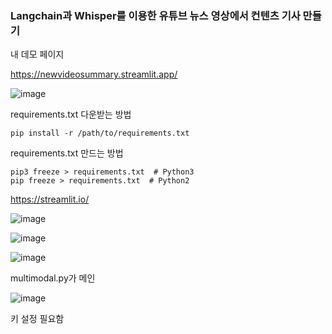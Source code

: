 ### Langchain과 Whisper를 이용한 유튜브 뉴스 영상에서 컨텐츠 기사 만들기 

내 데모 페이지 

https://newvideosummary.streamlit.app/



![image](https://github.com/khw11044/intermediate_m/assets/51473705/14f7e642-71bd-461e-9990-8a3d3070ce08)


requirements.txt 다운받는 방법

```
pip install -r /path/to/requirements.txt
```

requirements.txt 만드는 방법

```
pip3 freeze > requirements.txt  # Python3
pip freeze > requirements.txt  # Python2
```

https://streamlit.io/

![image](https://github.com/khw11044/intermediate_m/assets/51473705/c8fba4f2-c763-4047-bdd5-d282ee4c7ea5)

![image](https://github.com/khw11044/intermediate_m/assets/51473705/8de50ec2-d396-4c19-89b3-160ada66dcfd)

![image](https://github.com/khw11044/intermediate_m/assets/51473705/d4f33a91-507a-4a24-948a-d0136eebc03a)

multimodal.py가 메인 

![image](https://github.com/khw11044/intermediate_m/assets/51473705/5f9b4651-2e5d-49ce-840b-6216cfd67737)

키 설정 필요함




